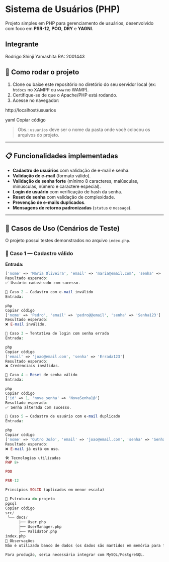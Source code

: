 # Sistema de Usuários (PHP)

Projeto simples em PHP para gerenciamento de usuários, desenvolvido com foco em **PSR-12**, **POO**, **DRY** e **YAGNI**.

## Integrante

Rodrigo Shinji Yamashita
RA: 2001443

## 🚀 Como rodar o projeto

1. Clone ou baixe este repositório no diretório do seu servidor local (ex: `htdocs` no XAMPP ou `www` no WAMP).
2. Certifique-se de que o Apache/PHP está rodando.
3. Acesse no navegador:

http://localhost/usuarios

yaml
Copiar código

> Obs.: `usuarios` deve ser o nome da pasta onde você colocou os arquivos do projeto.

---

## 📋 Funcionalidades implementadas

- **Cadastro de usuários** com validação de e-mail e senha.
- **Validação de e-mail** (formato válido).
- **Validação de senha forte** (mínimo 8 caracteres, maiúsculas, minúsculas, número e caractere especial).
- **Login de usuário** com verificação de hash da senha.
- **Reset de senha** com validação de complexidade.
- **Prevenção de e-mails duplicados**.
- **Mensagens de retorno padronizadas** (`status` e `message`).

---

## 🧪 Casos de Uso (Cenários de Teste)

O projeto possui testes demonstrados no arquivo `index.php`.

### 🔹 Caso 1 — Cadastro válido
**Entrada:**
```php
['nome' => 'Maria Oliveira', 'email' => 'maria@email.com', 'senha' => 'SenhA@%123']
Resultado esperado:
✅ Usuário cadastrado com sucesso.

🔹 Caso 2 — Cadastro com e-mail inválido
Entrada:

php
Copiar código
['nome' => 'Pedro', 'email' => 'pedro@@email', 'senha' => 'Senha123']
Resultado esperado:
❌ E-mail inválido.

🔹 Caso 3 — Tentativa de login com senha errada
Entrada:

php
Copiar código
['email' => 'joao@email.com', 'senha' => 'Errada123']
Resultado esperado:
❌ Credenciais inválidas.

🔹 Caso 4 — Reset de senha válido
Entrada:

php
Copiar código
['id' => 1, 'nova_senha' => 'NovaSenha1@']
Resultado esperado:
✅ Senha alterada com sucesso.

🔹 Caso 5 — Cadastro de usuário com e-mail duplicado
Entrada:

php
Copiar código
['nome' => 'Outro João', 'email' => 'joao@email.com', 'senha' => 'Senha123']
Resultado esperado:
❌ E-mail já está em uso.

🛠 Tecnologias utilizadas
PHP 8+

POO

PSR-12

Princípios SOLID (aplicados em menor escala)

📂 Estrutura do projeto
pgsql
Copiar código
src/
 └── docs/
      ├── User.php
      ├── UserManager.php
      ├── Validator.php
index.php
📌 Observações
Não é utilizado banco de dados (os dados são mantidos em memória para fins de demonstração).

Para produção, seria necessário integrar com MySQL/PostgreSQL.